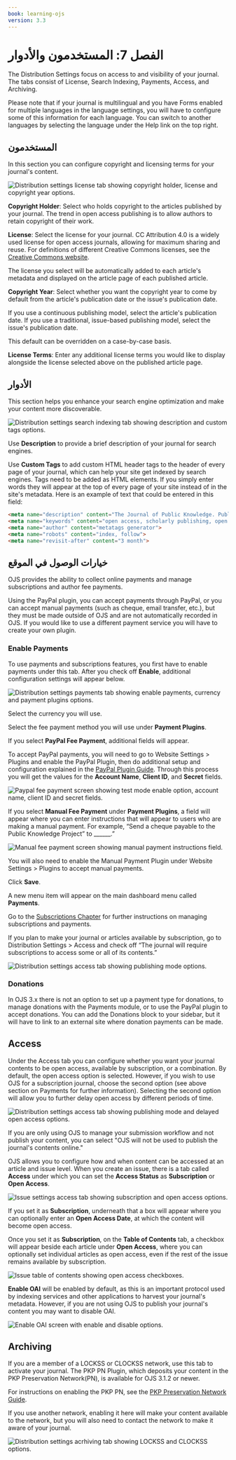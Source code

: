 ```yaml
---
book: learning-ojs
version: 3.3
---
```


# الفصل 7: المستخدمون والأدوار

The Distribution Settings focus on access to and visibility of your journal. The tabs consist of License, Search Indexing, Payments, Access, and Archiving.

Please note that if your journal is multilingual and you have Forms enabled for multiple languages in the language settings, you will have to configure some of this information for each language. You can switch to another languages by selecting the language under the Help link on the top right.

## المستخدمون

In this section you can configure copyright and licensing terms for your journal's content.

![Distribution settings license tab showing copyright holder, license and copyright year options.](./assets/learning-ojs3.2-jm-settings-dist-permissions.png)

**Copyright Holder**: Select who holds copyright to the articles published by your journal. The trend in open access publishing is to allow authors to retain copyright of their work.

**License**: Select the license for your journal. CC Attribution 4.0 is a widely used license for open access journals, allowing for maximum sharing and reuse. For definitions of different Creative Commons licenses, see the [Creative Commons website](https://creativecommons.org/).

The license you select will be automatically added to each article's metadata and displayed on the article page of each published article.

**Copyright Year**: Select whether you want the copyright year to come by default from the article's publication date or the issue's publication date.

If you use a continuous publishing model, select the article's publication date. If you use a traditional, issue-based publishing model, select the issue's publication date.

This default can be overridden on a case-by-case basis.

**License Terms**: Enter any additional license terms you would like to display alongside the license selected above on the published article page.

## الأدوار

This section helps you enhance your search engine optimization and make your content more discoverable.

![Distribution settings search indexing tab showing description and custom tags options.](./assets/learning-ojs3.2-jm-settings-dist-index.png)

Use **Description** to provide a brief description of your journal for search engines.

Use **Custom Tags** to add custom HTML header tags to the header of every page of your journal, which can help your site get indexed by search engines. Tags need to be added as HTML elements. If you simply enter words they will appear at the top of every page of your site instead of in the site's metadata. Here is an example of text that could be entered in this field:

```html
<meta name="description" content="The Journal of Public Knowledge. Publication of the Public Knowledge Project - PKP and Simon Fraser University - SFU" />
<meta name="keywords" content="open access, scholarly publishing, open source software, non-profit organizations, scholarly journals, free software" />
<meta name="author" content="metatags generator">
<meta name="robots" content="index, follow">
<meta name="revisit-after" content="3 month">
```

## خيارات الوصول في الموقع

OJS provides the ability to collect online payments and manage subscriptions and author fee payments.

Using the PayPal plugin, you can accept payments through PayPal, or you can accept manual payments (such as cheque, email transfer, etc.), but they must be made outside of OJS and are not automatically recorded in OJS.  If you would like to use a different payment service you will have to create your own plugin.

### Enable Payments

To use payments and subscriptions features, you first have to enable payments under this tab. After you check off **Enable**, additional configuration settings will appear below.

![Distribution settings payments tab showing enable payments, currency and payment plugins options.](./assets/learning-ojs3.2-jm-settings-dist-pay.png)

Select the currency you will use.

Select the fee payment method you will use under **Payment Plugins**.

If you select **PayPal Fee Payment**, additional fields will appear.

To accept PayPal payments, you will need to go to Website Settings > Plugins and enable the PayPal Plugin, then do additional setup and configuration explained in the [PayPal Plugin Guide](https://docs.pkp.sfu.ca/using-paypal-for-ojs-and-ocs/en/). Through this process you will get the values for the **Account Name**, **Client ID**, and **Secret** fields.

![Paypal fee payment screen showing test mode enable option, account name, client ID and secret fields.](./assets/learning-ojs3.2-jm-settings-dist-paypalsettings.png)

If you select **Manual Fee Payment** under **Payment Plugins**, a field will appear where you can enter instructions that will appear to users who are making a manual payment.  For example, “Send a cheque payable to the Public Knowledge Project” to ______.”

![Manual fee payment screen showing manual payment instructions field.](./assets/learning-ojs3.2-jm-settings-manual-payments.png)

You will also need to enable the Manual Payment Plugin under Website Settings > Plugins to accept manual payments.

Click **Save**.

A new menu item will appear on the main dashboard menu called **Payments**.

Go to the [Subscriptions Chapter](./subscriptions.md) for further instructions on managing subscriptions and payments.

If you plan to make your journal or articles available by subscription, go to Distribution Settings > Access and check off “The journal will require subscriptions to access some or all of its contents.”

![Distribution settings access tab showing publishing mode options.](./assets/learning-ojs3.2-jm-settings-dist-access.png)

### Donations

In OJS 3.x there is not an option to set up a payment type for donations, to manage donations with the Payments module, or to use the PayPal plugin to accept donations. You can add the Donations block to your sidebar, but it will have to link to an external site where donation payments can be made.

## Access

Under the Access tab you can configure whether you want your journal contents to be open access, available by subscription, or a combination. By default, the open access option is selected. However, if you wish to use OJS for a subscription journal, choose the second option (see above section on Payments for further information). Selecting the second option will allow you to further delay open access by different periods of time.

![Distribution settings access tab showing publishing mode and delayed open access options.](./assets/learning-ojs3.2-jm-settings-dist-access-delayed.png)

If you are only using OJS to manage your submission workflow and not publish your content, you can select "OJS will not be used to publish the journal's contents online."

OJS allows you to configure how and when content can be accessed at an article and issue level. When you create an issue, there is a tab called **Access** under which you can set the **Access Status** as **Subscription** or **Open Access**.

![Issue settings access tab showing subscription and open access options.](./assets/learning-ojs3.2-issue-access.png)

If you set it as **Subscription**, underneath that a box will appear where you can optionally enter an **Open Access Date**, at which the content will become open access.

Once you set it as **Subscription**, on the **Table of Contents** tab, a checkbox will appear beside each article under **Open Access**, where you can optionally set individual articles as open access, even if the rest of the issue remains available by subscription.

![Issue table of contents showing open access checkboxes.](./assets/learning-OJS3.2-article-access.png)

**Enable OAI** will be enabled by default, as this is an important protocol used by indexing services and other applications to harvest your journal's metadata. However, if you are not using OJS to publish your journal's content you may want to disable OAI.

![Enable OAI screen with enable and disable options.](./assets/learning-ojs3.2-jm-settings-dist-oai.png)

## Archiving

If you are a member of a LOCKSS or CLOCKSS network, use this tab to activate your journal. The PKP PN Plugin, which deposits your content in the PKP Preservation Network(PN), is available for OJS 3.1.2 or newer.

For instructions on enabling the PKP PN, see the [PKP Preservation Network Guide](https://docs.pkp.sfu.ca/pkp-pn/).

If you use another network, enabling it here will make your content available to the network, but you will also need to contact the network to make it aware of your journal.

![Distribution settings acrhiving tab showing LOCKSS and CLOCKSS options.](./assets/learning-ojs3.2-jm-settings-web-archive.png)
